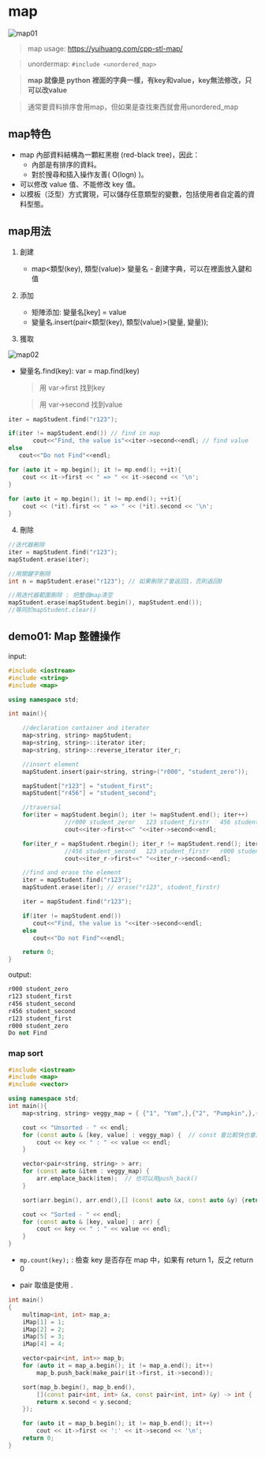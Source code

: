 # map

![map01](https://github.com/stereomp3/note/blob/main/picture/c%2B%2B/map01.png)

> map usage: https://yuihuang.com/cpp-stl-map/

> unordermap: `#include <unordered_map>`

> **map 就像是 python 裡面的字典一樣，有key和value，key無法修改，只可以改value**

> 通常要資料排序會用map，但如果是查找東西就會用unordered_map

## map特色
* map 內部資料結構為一顆紅黑樹 (red-black tree)，因此：
   * 內部是有排序的資料。
   * 對於搜尋和插入操作友善( O(logn) )。
* 可以修改 value 值、不能修改 key 值。
* 以模板（泛型）方式實現，可以儲存任意類型的變數，包括使用者自定義的資料型態。

## map用法

1. 創建
   * map<類型(key), 類型(value)> 變量名 -  創建字典，可以在裡面放入鍵和值

2. 添加
   * 矩陣添加: 變量名[key] = value
   * 變量名.insert(pair<類型(key), 類型(value)>(變量, 變量));

3. 獲取

![map02](https://github.com/stereomp3/note/blob/main/picture/c%2B%2B/map02.png)

   * 變量名.find(key):  var = map.find(key)
     > 用 var->first 找到key

     > 用 var->second 找到value

```c++
iter = mapStudent.find("r123");

if(iter != mapStudent.end()) // find in map
       cout<<"Find, the value is"<<iter->second<<endl; // find value
else
   cout<<"Do not Find"<<endl;
```

```c++
for (auto it = mp.begin(); it != mp.end(); ++it){
    cout << it->first << " => " << it->second << '\n';
}
 
for (auto it = mp.begin(); it != mp.end(); ++it){
    cout << (*it).first << " => " << (*it).second << '\n';
}
```

4. 刪除


```c++
//迭代器刪除
iter = mapStudent.find("r123");
mapStudent.erase(iter);

//用關鍵字刪除
int n = mapStudent.erase("r123"); // 如果刪除了會返回1，否則返回0

//用迭代器範圍刪除 : 把整個map清空
mapStudent.erase(mapStudent.begin(), mapStudent.end());
//等同於mapStudent.clear()
```


## demo01: Map 整體操作

input:

```c++
#include <iostream>
#include <string>
#include <map>

using namespace std;

int main(){

    //declaration container and iterator
    map<string, string> mapStudent;
    map<string, string>::iterator iter;
    map<string, string>::reverse_iterator iter_r;

    //insert element
    mapStudent.insert(pair<string, string>("r000", "student_zero"));

    mapStudent["r123"] = "student_first";
    mapStudent["r456"] = "student_second";

    //traversal
    for(iter = mapStudent.begin(); iter != mapStudent.end(); iter++)
                //r000 student_zeror   123 student_firstr   456 student_second
                cout<<iter->first<<" "<<iter->second<<endl;

    for(iter_r = mapStudent.rbegin(); iter_r != mapStudent.rend(); iter_r++)
                //456 student_second   123 student_firstr   r000 student_zeror
                cout<<iter_r->first<<" "<<iter_r->second<<endl;

    //find and erase the element
    iter = mapStudent.find("r123");
    mapStudent.erase(iter); // erase("r123", student_firstr)

    iter = mapStudent.find("r123");

    if(iter != mapStudent.end())
       cout<<"Find, the value is "<<iter->second<<endl;
    else
       cout<<"Do not Find"<<endl;

    return 0;
}
```

output:

```c++
r000 student_zero
r123 student_first
r456 student_second
r456 student_second
r123 student_first
r000 student_zero
Do not Find
```

### map sort
```c++
#include <iostream>
#include <map>
#include <vector>

using namespace std;
int main(){
    map<string, string> veggy_map = { {"1", "Yam",},{"2", "Pumpkin",},{"3", "Ginger",},{"4", "Melon",},{"5", "Beetroot",},{"6", "Spinach",}};

    cout << "Unsorted - " << endl;
    for (const auto & [key, value] : veggy_map) {  // const 會比較快也會比較安全
        cout << key << " : " << value << endl;
    }

    vector<pair<string, string> > arr;
    for (const auto &item : veggy_map) {
        arr.emplace_back(item);  // 也可以用push_back()
    }

    sort(arr.begin(), arr.end(),[] (const auto &x, const auto &y) {return x.second < y.second;});

    cout << "Sorted - " << endl;
    for (const auto & [key, value] : arr) {
        cout << key << " : " << value << endl;
    }
}
```


* `mp.count(key);` : 檢查 key 是否存在 map 中，如果有 return 1，反之 return 0

* pair 取值是使用 .

```c++
int main()
{
    multimap<int, int> map_a;
    iMap[1] = 1;
    iMap[2] = 2;
    iMap[5] = 3;
    iMap[4] = 4;

    vector<pair<int, int>> map_b;
    for (auto it = map_a.begin(); it != map_a.end(); it++)
        map_b.push_back(make_pair(it->first, it->second));

    sort(map_b.begin(), map_b.end(), 
        [](const pair<int, int> &x, const pair<int, int> &y) -> int {
        return x.second < y.second;
    });

    for (auto it = map_b.begin(); it != map_b.end(); it++)
        cout << it->first << ':' << it->second << '\n';
    return 0;
}
```

